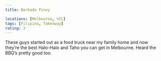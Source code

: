 ```yaml
---
title: Barkada Pinoy

locations: [Melbourne, VIC]
tags: [Filipino, Takeaway]
rating: 3
---
```


These guys started out as a food truck near my family home and now they’re the best Halo-Halo and Taho you can get in Melbourne. Heard the BBQ’s pretty good too.